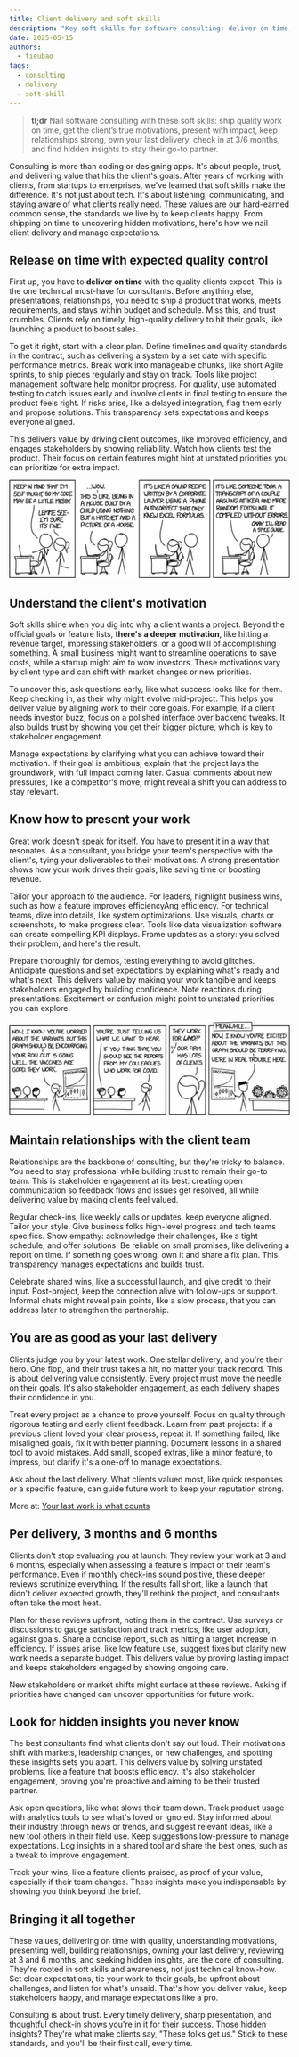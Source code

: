 ```yaml
---
title: Client delivery and soft skills
description: "Key soft skills for software consulting: deliver on time, understand client goals, present well, build trust, and uncover hidden insights for lasting success."
date: 2025-05-15
authors:
  - tieubao
tags:
  - consulting
  - delivery
  - soft-skill
---
```


> **tl;dr** Nail software consulting with these soft skills: ship quality work on time, get the client’s true motivations, present with impact, keep relationships strong, own your last delivery, check in at 3/6 months, and find hidden insights to stay their go-to partner.

Consulting is more than coding or designing apps. It's about people, trust, and delivering value that hits the client's goals. After years of working with clients, from startups to enterprises, we've learned that soft skills make the difference. It's not just about tech. It's about listening, communicating, and staying aware of what clients really need. These values are our hard-earned common sense, the standards we live by to keep clients happy. From shipping on time to uncovering hidden motivations, here's how we nail client delivery and manage expectations.

## Release on time with expected quality control

First up, you have to **deliver on time** with the quality clients expect. This is the one technical must-have for consultants. Before anything else, presentations, relationships, you need to ship a product that works, meets requirements, and stays within budget and schedule. Miss this, and trust crumbles. Clients rely on timely, high-quality delivery to hit their goals, like launching a product to boost sales.

To get it right, start with a clear plan. Define timelines and quality standards in the contract, such as delivering a system by a set date with specific performance metrics. Break work into manageable chunks, like short Agile sprints, to ship pieces regularly and stay on track. Tools like project management software help monitor progress. For quality, use automated testing to catch issues early and involve clients in final testing to ensure the product feels right. If risks arise, like a delayed integration, flag them early and propose solutions. This transparency sets expectations and keeps everyone aligned.

This delivers value by driving client outcomes, like improved efficiency, and engages stakeholders by showing reliability. Watch how clients test the product. Their focus on certain features might hint at unstated priorities you can prioritize for extra impact.

![](assets/xkcd-code-quality.png)

## Understand the client's motivation

Soft skills shine when you dig into why a client wants a project. Beyond the official goals or feature lists, **there's a deeper motivation**, like hitting a revenue target, impressing stakeholders, or a good will of accomplishing something. A small business might want to streamline operations to save costs, while a startup might aim to wow investors. These motivations vary by client type and can shift with market changes or new priorities.

To uncover this, ask questions early, like what success looks like for them. Keep checking in, as their why might evolve mid-project. This helps you deliver value by aligning work to their core goals. For example, if a client needs investor buzz, focus on a polished interface over backend tweaks. It also builds trust by showing you get their bigger picture, which is key to stakeholder engagement.

Manage expectations by clarifying what you can achieve toward their motivation. If their goal is ambitious, explain that the project lays the groundwork, with full impact coming later. Casual comments about new pressures, like a competitor's move, might reveal a shift you can address to stay relevant.

## Know how to present your work

Great work doesn't speak for itself. You have to present it in a way that resonates. As a consultant, you bridge your team's perspective with the client's, tying your deliverables to their motivations. A strong presentation shows how your work drives their goals, like saving time or boosting revenue.

Tailor your approach to the audience. For leaders, highlight business wins, such as how a feature improves efficiencyAng efficiency. For technical teams, dive into details, like system optimizations. Use visuals, charts or screenshots, to make progress clear. Tools like data visualization software can create compelling KPI displays. Frame updates as a story: you solved their problem, and here's the result.

Prepare thoroughly for demos, testing everything to avoid glitches. Anticipate questions and set expectations by explaining what's ready and what's next. This delivers value by making your work tangible and keeps stakeholders engaged by building confidence. Note reactions during presentations. Excitement or confusion might point to unstated priorities you can explore.

![](assets/xkcd-virus-consulting.png)

## Maintain relationships with the client team

Relationships are the backbone of consulting, but they're tricky to balance. You need to stay professional while building trust to remain their go-to team. This is stakeholder engagement at its best: creating open communication so feedback flows and issues get resolved, all while delivering value by making clients feel valued.

Regular check-ins, like weekly calls or updates, keep everyone aligned. Tailor your style. Give business folks high-level progress and tech teams specifics. Show empathy: acknowledge their challenges, like a tight schedule, and offer solutions. Be reliable on small promises, like delivering a report on time. If something goes wrong, own it and share a fix plan. This transparency manages expectations and builds trust.

Celebrate shared wins, like a successful launch, and give credit to their input. Post-project, keep the connection alive with follow-ups or support. Informal chats might reveal pain points, like a slow process, that you can address later to strengthen the partnership.

## You are as good as your last delivery

Clients judge you by your latest work. One stellar delivery, and you're their hero. One flop, and their trust takes a hit, no matter your track record. This is about delivering value consistently. Every project must move the needle on their goals. It's also stakeholder engagement, as each delivery shapes their confidence in you.

Treat every project as a chance to prove yourself. Focus on quality through rigorous testing and early client feedback. Learn from past projects: if a previous client loved your clear process, repeat it. If something failed, like misaligned goals, fix it with better planning. Document lessons in a shared tool to avoid mistakes. Add small, scoped extras, like a minor feature, to impress, but clarify it's a one-off to manage expectations.

Ask about the last delivery. What clients valued most, like quick responses or a specific feature, can guide future work to keep your reputation strong.

More at: [Your last work is what counts](https://github.com/dwarvesf/brainery/blob/main/culture/as-your-last-delivery.md)

## Per delivery, 3 months and 6 months

Clients don't stop evaluating you at launch. They review your work at 3 and 6 months, especially when assessing a feature's impact or their team's performance. Even if monthly check-ins sound positive, these deeper reviews scrutinize everything. If the results fall short, like a launch that didn't deliver expected growth, they'll rethink the project, and consultants often take the most heat.

Plan for these reviews upfront, noting them in the contract. Use surveys or discussions to gauge satisfaction and track metrics, like user adoption, against goals. Share a concise report, such as hitting a target increase in efficiency. If issues arise, like low feature use, suggest fixes but clarify new work needs a separate budget. This delivers value by proving lasting impact and keeps stakeholders engaged by showing ongoing care.

New stakeholders or market shifts might surface at these reviews. Asking if priorities have changed can uncover opportunities for future work.

## Look for hidden insights you never know

The best consultants find what clients don't say out loud. Their motivations shift with markets, leadership changes, or new challenges, and spotting these insights sets you apart. This delivers value by solving unstated problems, like a feature that boosts efficiency. It's also stakeholder engagement, proving you're proactive and aiming to be their trusted partner.

Ask open questions, like what slows their team down. Track product usage with analytics tools to see what's loved or ignored. Stay informed about their industry through news or trends, and suggest relevant ideas, like a new tool others in their field use. Keep suggestions low-pressure to manage expectations. Log insights in a shared tool and share the best ones, such as a tweak to improve engagement.

Track your wins, like a feature clients praised, as proof of your value, especially if their team changes. These insights make you indispensable by showing you think beyond the brief.

## Bringing it all together

These values, delivering on time with quality, understanding motivations, presenting well, building relationships, owning your last delivery, reviewing at 3 and 6 months, and seeking hidden insights, are the core of consulting. They're rooted in soft skills and awareness, not just technical know-how. Set clear expectations, tie your work to their goals, be upfront about challenges, and listen for what's unsaid. That's how you deliver value, keep stakeholders happy, and manage expectations like a pro.

Consulting is about trust. Every timely delivery, sharp presentation, and thoughtful check-in shows you're in it for their success. Those hidden insights? They're what make clients say, "These folks get us." Stick to these standards, and you'll be their first call, every time.
